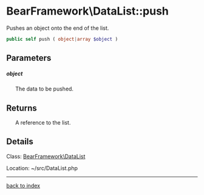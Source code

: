 # BearFramework\DataList::push

Pushes an object onto the end of the list.

```php
public self push ( object|array $object )
```

## Parameters

##### object

&nbsp;&nbsp;&nbsp;&nbsp;&nbsp;&nbsp;The data to be pushed.

## Returns

&nbsp;&nbsp;&nbsp;&nbsp;&nbsp;&nbsp;A reference to the list.

## Details

Class: [BearFramework\DataList](bearframework.datalist.class.md)

Location: ~/src/DataList.php

---

[back to index](index.md)

